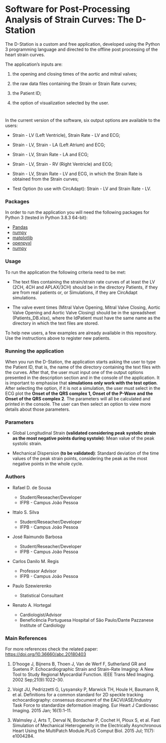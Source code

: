 # Software for Post-Processing Analysis of Strain Curves: The D-Station


The D-Station is a custom and free application, developed using the Python 3 programming language and directed to the offline post processing of the heart strain curves.

The application’s inputs are: 

1) the opening and closing times of the aortic and mitral valves; 

2) the raw data files containing the Strain or Strain Rate curves; 

3) the Patient ID;

4) the option of visualization selected by the user.

#

In the current version of the software, six output options are available to the users:

* Strain - LV (Left Ventricle), Strain Rate - LV and ECG;

* Strain - LV, Strain - LA (Left Atrium) and ECG; 

* Strain - LV, Strain Rate - LA and ECG; 

* Strain - LV, Strain - RV (Right Ventricle) and ECG; 

* Strain - LV, Strain Rate - LV and ECG, in which the Strain Rate is obtained from the Strain curves;

* Test Option (to use with CircAdapt): Strain - LV and Strain Rate - LV.



### Packages

In order to run the application you will need the following packages for Python 3 (tested in Python 3.8.3 64-bit):

 - [Pandas](https://pandas.pydata.org/) 
 - [numpy](http://www.numpy.org/)
 - [matplotlib](https://matplotlib.org/)
 - [openpyxl](https://pypi.org/project/openpyxl/)
 - [numpy](http://www.numpy.org/)


### Usage 


To run the application the following criteria need to be met:

* The text files containing the strain/strain rate curves of at least the LV (2CH, 4CH and APLAX/3CH) should be in the directory Patients, if they are from real patients or, or Simulations, if they are CircAdapt simulations.

* The valve event times (Mitral Valve Opening, Mitral Valve Closing, Aortic Valve Opening and Aortic Valve Closing) should be in the spreadsheet (Patients_DB.xlsx), where the IdPatient must have the same name as the directory in which the text files are stored.

To help new users, a few examples are already available in this repository. Use the instructions above to register new patients.


### Running the application

When you run the D-Station, the application starts asking the user to type the Patient ID, that is, the name of the directory containing the text files with the curves. After that, the user must input one of the output options presented in the description section and in the console of the application. It is important to emphasise that **simulations only work with the test option**. After selecting the option, if it is not a simulation, the user must select in the ECG plot the **Onset of the QRS complex 1, Onset of the P-Wave and the Onset of the QRS complex 2**. The parameters will all be calculated and printed in the console. The user can then select an option to view more details about those parameters. 


### Parameters

* Global Longitudinal Strain **(validated considering peak systolic strain as the most negative points during systole)**:  Mean value of the peak systolic strain. 

* Mechanical Dispersion **(to be validated)**: Standard deviation of the time values of the peak strain points, considering the peak as the most negative points in the whole cycle.



### Authors

 - Rafael D. de Sousa
	 - Student/Reseacher/Developer
	 - IFPB - Campus João Pessoa 

 - Ittalo S. Silva 
	 - Student/Reseacher/Developer
	 - IFPB - Campus João Pessoa 

 - José Raimundo Barbosa
	 - Student/Reseacher/Developer
	 - IFPB - Campus João Pessoa 
	 
 - Carlos Danilo M. Regis
	 - Professor Advisor
	 - IFPB - Campus João Pessoa 
	 
 - Paulo Szewierenko 
	 - Statistical Consultant
	 
 - Renato A. Hortegal
	 - Cardiologist/Advisor
	 - Beneficência Portuguesa Hospital of São Paulo/Dante Pazzanese Institute of Cardiology




### Main References

For more references check the related paper: https://doi.org/10.36660/abc.20180403  

1.  D’hooge J, Bijnens B, Thoen J, Van de Werf F, Sutherland GR and Suetens P.
Echocardiographic Strain and Strain-Rate Imaging: A New Tool to Study Regional Myocardial Function. IEEE Trans Med Imaging. 2002 Sep;21(9):1022–30.

2.  Voigt JU, Pedrizzetti G, Lysyansky P, Marwick TH, Houle H, Baumann R, et al. Definitions for a common standard for 2D speckle tracking echocardiography: consensus document of the EACVI/ASE/Industry Task Force to standardize deformation imaging. Eur Heart J Cardiovasc Imaging. 2015 Jan; 16(1):1–11.

3.  Walmsley J, Arts T, Derval N, Bordachar P, Cochet H, Ploux S, et al. Fast Simulation of Mechanical Heterogeneity in the Electrically Asynchronous Heart Using the MultiPatch Module.PLoS Comput Biol. 2015 Jul; 11(7): e1004284.
